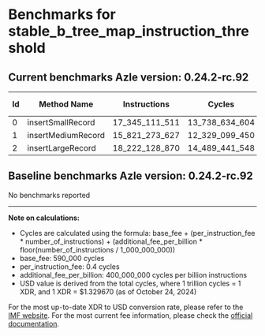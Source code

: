# Benchmarks for stable_b_tree_map_instruction_threshold

## Current benchmarks Azle version: 0.24.2-rc.92

| Id  | Method Name        | Instructions   | Cycles         | USD           | USD/Million Calls |
| --- | ------------------ | -------------- | -------------- | ------------- | ----------------- |
| 0   | insertSmallRecord  | 17_345_111_511 | 13_738_634_604 | $0.0182678503 | $18_267.85        |
| 1   | insertMediumRecord | 15_821_273_627 | 12_329_099_450 | $0.0163936337 | $16_393.63        |
| 2   | insertLargeRecord  | 18_222_128_870 | 14_489_441_548 | $0.0192661757 | $19_266.17        |

## Baseline benchmarks Azle version: 0.24.2-rc.92

No benchmarks reported

---

**Note on calculations:**

-   Cycles are calculated using the formula: base_fee + (per_instruction_fee \* number_of_instructions) + (additional_fee_per_billion \* floor(number_of_instructions / 1_000_000_000))
-   base_fee: 590_000 cycles
-   per_instruction_fee: 0.4 cycles
-   additional_fee_per_billion: 400_000_000 cycles per billion instructions
-   USD value is derived from the total cycles, where 1 trillion cycles = 1 XDR, and 1 XDR = $1.329670 (as of October 24, 2024)

For the most up-to-date XDR to USD conversion rate, please refer to the [IMF website](https://www.imf.org/external/np/fin/data/rms_sdrv.aspx).
For the most current fee information, please check the [official documentation](https://internetcomputer.org/docs/current/developer-docs/gas-cost#execution).
